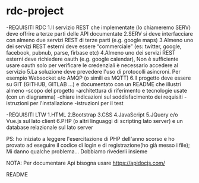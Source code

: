 # rdc-project


-REQUISITI RDC 
1.Il servizio REST che implementate (lo chiameremo SERV) deve offrire a terze parti delle API documentate
2.SERV si deve interfacciare con almeno due servizi REST di terze parti (e.g. google maps)
3.Almeno uno dei servizi REST esterni deve essere “commerciale” (es: twitter, google, facebook, pubnub, parse, firbase etc)
4.Almeno uno dei servizi REST esterni deve richiedere oauth (e.g. google calendar), Non è sufficiente usare oauth solo per verificare  le credenziali è necessario accedere al servizio
5.La soluzione deve prevedere l'uso di protocolli asincroni. Per esempio Websocket e/o AMQP (o simili es MQTT)
6.Il progetto deve essere su GIT (GITHUB, GITLAB ...) e documentato con un README che illustri almeno 
  -scopo del progetto
  -architettura di riferimento e tecnologie usate (con un diagramma)
  -chiare indicazioni sul soddisfacimento dei requisiti
  -istruzioni per l'installazione
  -istruzioni per il test

-REQUISITI LTW
1.HTML
2.Bootstrap 
3.CSS 
4.JavaScript 
5.JQuery e/o Vue.js sul lato client
6.PHP (o altri linguaggi di scripting lato server) e un
database relazionale sul lato server

PS: ho iniziato a leggere l'esercitazione di PHP dell'anno scorso e ho provato ad eseguire il codice di login e di registrazione(ho già messo i file); Mi danno qualche problema... Dobbiamo rivederli insieme

NOTA: Per documentare Api bisogna usare https://apidocjs.com/

README
